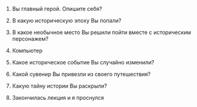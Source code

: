 1. Вы главный герой. Опишите себя?

2. В какую историческую эпоху Вы попали?


4. В какое необычное место Вы решили пойти вместе с историческим персонажем?

5. Компьютер

6. Какое историческое событие Вы случайно изменили?

7. Какой сувенир Вы привезли из своего путешествия?

8. Какую тайну истории Вы раскрыли?

9. Закончилась лекция и я проснулся 
